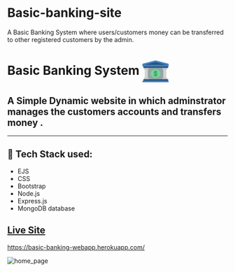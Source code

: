 # Basic-banking-site
A Basic Banking System where users/customers money can be transferred to other registered customers by the admin.
# Basic Banking System     <img align="center" width="60" height="50" src="public/img/bank.png">
## A Simple Dynamic website in which adminstrator manages the customers accounts and transfers money . 
 
- - - -
## :rocket: Tech Stack used: 
- EJS       
- CSS         
- Bootstrap   
- Node.js  
- Express.js
- MongoDB database





 


## [Live Site](https://basic-banking-webapp.herokuapp.com/)
https://basic-banking-webapp.herokuapp.com/

![home_page](https://user-images.githubusercontent.com/74452458/121528647-4d9c1580-ca19-11eb-839f-a6df4e143ce8.png)
